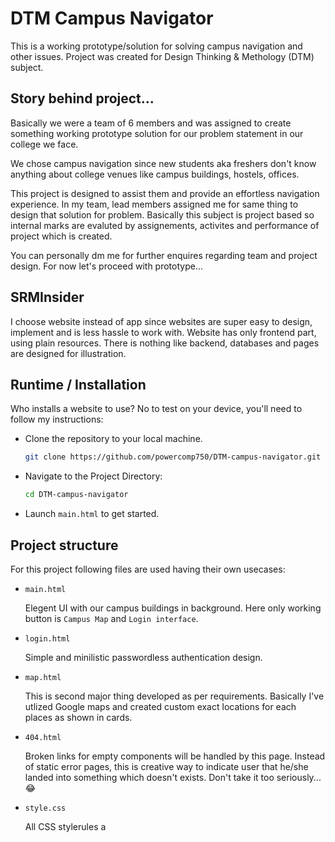 # DTM Campus Navigator

This is a working prototype/solution for solving campus navigation and other issues. Project was created for Design Thinking &amp; Methology (DTM) subject.


## Story behind project...

Basically we were a team of 6 members and was assigned to create something working prototype solution for our problem statement in our college we face.

We chose campus navigation since new students aka freshers don't know anything about college venues like campus buildings, hostels, offices.

This project is designed to assist them and provide an effortless navigation experience. In my team, lead members assigned me for same thing to design that solution for problem. Basically this subject is project based so internal marks are evaluted by assignements, activites and performance of project which is created.

You can personally dm me for further enquires regarding team and project design. For now let's proceed with prototype...


## SRMInsider

I choose website instead of app since websites are super easy to design, implement and is less hassle to work with. Website has only frontend part, using plain resources. There is nothing like backend, databases and pages are designed for illustration.


## Runtime / Installation

Who installs a website to use? No to test on your device, you'll need to follow my instructions:

* Clone the repository to your local machine.
  
  ```bash
  git clone https://github.com/powercomp750/DTM-campus-navigator.git
  ```
  
* Navigate to the Project Directory:
  
  ```bash
  cd DTM-campus-navigator
  ```
  
* Launch ```main.html``` to get started.
  

## Project structure

For this project following files are used having their own usecases:

* <code>main.html</code>
  
  Elegent UI with our campus buildings in background. Here only working button is <code>Campus Map</code> and ``` Login interface ```.
  

* <code>login.html</code>
  
  Simple and minilistic passwordless authentication design.
  

* <code>map.html</code>
  
  This is second major thing developed as per requirements. Basically I've utlized Google maps and created custom exact locations for each places as shown in cards.
  
* <code>404.html</code>
  
  Broken links for empty components will be handled by this page. Instead of static error pages, this is creative way to indicate user that he/she landed into something which doesn't exists. Don't take it too seriously... 😂
  

* <code>style.css</code>
  
  All CSS stylerules a
